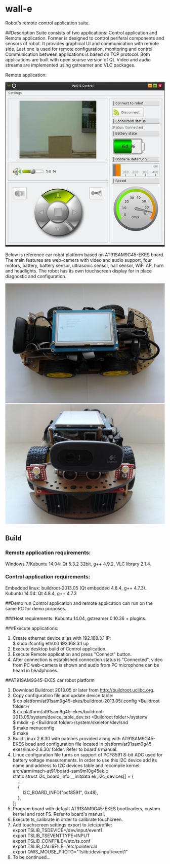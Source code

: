 # wall-e
Robot's remote control application suite. 

##Description
Suite consists of two applications: Control application and Remote application. Former is designed to control periferal components and sensors of robot. It provides graphical UI and communication with remote side. Last one is used for remote configuration, monitoring and control. Communication between applications is based on TCP protocol. Both applications are built with open sourse version of Qt. Video and audio streams are implemented using gstreamer and VLC packages. 

Remote application:

<img src="presentation/wall_e_remote_app.jpg">

Below is reference car robot platform based on AT91SAM9G45-EKES board. The main features are web-camera with video and audio support, four motors, battery, battery sensor, ultrasonic sensor, hall sensor, WiFi AP, horn and headlights. The robot has its own touchscreen display for in place diagnostic and configuration. 
 
<img src="presentation/at91sam9g45_platform_robot_side.jpg" width="608">

<img src="presentation/at91sam9g45_platform_robot_front.jpg" width="608">


## Build

### Remote application requirements:
Windows 7/Kubuntu 14.04: Qt 5.3.2 32bit, g++ 4.9.2, VLC library 2.1.4.

### Control application requirements:
Embedded linux: buildroot-2013.05 (Qt embedded 4.8.4, g++ 4.7.3).  
Kubuntu 14.04: Qt 4.8.4, g++ 4.7.3

##Demo run
Control application and remote application can run on the same PC for demo purposes.  

###Host requirements:
Kubuntu 14.04, gstreamer 0.10.36 + plugins.

###Execute applications:
1. Create ethernet device alias with 192.168.3.1 IP:  
$ sudo ifconfig eth0:0 192.168.3.1 up
2. Execute desktop build of Control application.
3. Execute Remote application and press "Connect" button.
4. After connection is established connection status is "Connected", video from PC web-camera is shown and audio from PC microphone can be heard in headphones.  

##AT91SAM9G45-EKES car robot platform

1. Download Buildroot 2013.05 or later from http://buildroot.uclibc.org.
2. Copy configuration file and update device table:  
$ cp platform/at91sam9g45-ekes/buildroot-2013.05/.config &lt;Buildroot folder&gt;/  
$ cp platform/at91sam9g45-ekes/buildroot-2013.05/system/device_table_dev.txt &lt;Buildroot folder&gt;/system/  
$ mkdir -p &lt;Buildroot folder&gt;/system/skeleton/dev/snd  
$ make menuconfig  
$ make  
3. Build Linux 2.6.30 with patches provided along with AT91SAM9G45-EKES boad and configuration file located in platform/at91sam9g45-ekes/linux-2.6.30/ folder. Refer to board's manual.
4. Linux configuration file turns on support of PCF8591 8-bit ADC used for battery voltage measurements. In order to use this I2C device add its name and address to I2C devices table and recompile kernel:  
arch/arm/mach-at91/board-sam9m10g45ek.c  
static struct i2c_board_info __initdata ek_i2c_devices[] = {  
&nbsp;&nbsp;&nbsp;&nbsp;...  
&nbsp;&nbsp;&nbsp;&nbsp;{  
&nbsp;&nbsp;&nbsp;&nbsp;&nbsp;&nbsp;&nbsp;&nbsp;I2C_BOARD_INFO("pcf8591", 0x48),  
&nbsp;&nbsp;&nbsp;&nbsp;},  
};
5. Program board with default AT91SAM9G45-EKES bootloaders, custom kernel and root FS. Refer to board's manual.
6. Execute ts_calibrate in order to calibrate touchcreen.
7. Add touchscreen settings export to /etc/profile:  
export TSLIB_TSDEVICE=/dev/input/event1  
export TSLIB_TSEVENTTYPE=INPUT  
export TSLIB_CONFFILE=/etc/ts.conf  
export TSLIB_CALIBFILE=/etc/pointercal  
export QWS_MOUSE_PROTO="Tslib:/dev/input/event1"  
8. To be continued...


